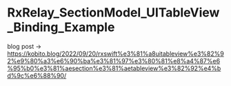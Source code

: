 # RxRelay_SectionModel_UITableView_Binding_Example
blog post -> https://kobito.blog/2022/09/20/rxswift%e3%81%a8uitableview%e3%82%92%e9%80%a3%e6%90%ba%e3%81%97%e3%80%81%e8%a4%87%e6%95%b0%e3%81%aesection%e3%81%aetableview%e3%82%92%e4%bd%9c%e6%88%90/
